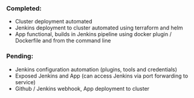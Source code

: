 ### Completed:
- Cluster deployment automated
- Jenkins deployment to cluster automated using terraform and helm
- App functional, builds in Jenkins pipeline using docker plugin / Dockerfile and from the command line

### Pending:
- Jenkins configuration automation (plugins, tools and credentials)
- Exposed Jenkins and App (can access Jenkins via port forwarding to service)
- Github / Jenkins webhook, App deployment to cluster
